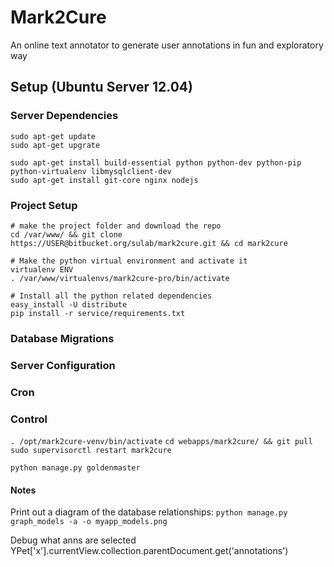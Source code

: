 # Mark2Cure

An online text annotator to generate user annotations in fun and exploratory way

## Setup (Ubuntu Server 12.04)

### Server Dependencies

    sudo apt-get update
    sudo apt-get upgrate

    sudo apt-get install build-essential python python-dev python-pip python-virtualenv libmysqlclient-dev
    sudo apt-get install git-core nginx nodejs

### Project Setup

    # make the project folder and download the repo
    cd /var/www/ && git clone https://USER@bitbucket.org/sulab/mark2cure.git && cd mark2cure

    # Make the python virtual environment and activate it
    virtualenv ENV
    . /var/www/virtualenvs/mark2cure-pro/bin/activate

    # Install all the python related dependencies
    easy_install -U distribute
    pip install -r service/requirements.txt

### Database Migrations


### Server Configuration

### Cron


### Control

`. /opt/mark2cure-venv/bin/activate`
`cd webapps/mark2cure/ && git pull`
`sudo supervisorctl restart mark2cure`

`python manage.py goldenmaster`

#### Notes

Print out a diagram of the database relationships: `python manage.py graph_models -a -o myapp_models.png`

Debug what anns are selected
YPet['x'].currentView.collection.parentDocument.get('annotations')
